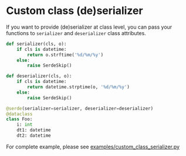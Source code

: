 # Custom class (de)serializer

If you want to provide (de)serializer at class level, you can pass your functions to `serializer` and `deserializer` class attributes.

```python
def serializer(cls, o):
    if cls is datetime:
        return o.strftime('%d/%m/%y')
    else:
        raise SerdeSkip()

def deserializer(cls, o):
    if cls is datetime:
        return datetime.strptime(o, '%d/%m/%y')
    else:
        raise SerdeSkip()

@serde(serializer=serializer, deserializer=deserializer)
@dataclass
class Foo:
    i: int
    dt1: datetime
    dt2: datetime
```

For complete example, please see [examples/custom_class_serializer.py](https://github.com/yukinarit/pyserde/blob/main/examples/custom_class_serializer.py)

